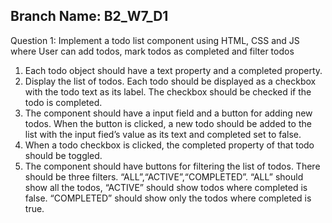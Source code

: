## Branch Name: B2_W7_D1
Question 1: Implement a todo list component using HTML, CSS and JS where User can add todos, mark todos as completed and filter todos
1. Each todo object should have a text property and a completed property.
2. Display the list of todos. Each todo should be displayed as a checkbox with the todo text as its label. The checkbox should be checked if the todo is completed.
3. The component should have a input field and a button for adding new todos. When the button is clicked, a new todo should be added to the list with the input fied’s value as its text and completed set to false.
4. When a todo checkbox is clicked, the completed property of that todo should be toggled.
5. The component should have buttons for filtering the list of todos. There should be three filters. “ALL”,“ACTIVE”,“COMPLETED”. “ALL” should show all the todos, “ACTIVE” should show todos where completed is false. “COMPLETED” should show only the todos where completed is true.
        